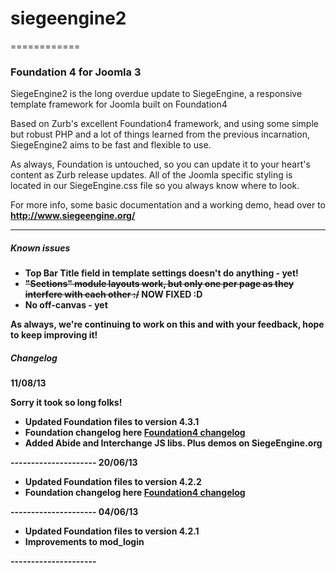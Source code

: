 <h1>siegeengine2</h1>
============

<h3>Foundation 4 for Joomla 3</h3>

<p>SiegeEngine2 is the long overdue update to SiegeEngine, a responsive template framework for Joomla built on Foundation4</p>
<p>Based on Zurb's excellent Foundation4 framework, and using some simple but robust PHP and a lot of things learned from the previous incarnation, SiegeEngine2 aims to be fast and flexible to use.</p>
<p>As always, Foundation is untouched, so you can update it to your heart's content as Zurb release updates. All of the Joomla specific styling is located in our SiegeEngine.css file so you always know where to look.</p>

<p>For more info, some basic documentation and a working demo, head over to <strong><a href="http://www.siegeengine.org/" alt="Foundation4 for Joomla3" title="SiegeEngine - Foundation4 template for Joomla">http://www.siegeengine.org/</a><strong></p>

<hr/>
<h5>Known issues</h5>
<ul>
<li>Top Bar Title field in template settings doesn't do anything - yet!</li>
<li><del>"Sections" module layouts work, but only one per page as they interfere with each other :/</del> NOW FIXED :D</li>
<li>No off-canvas - yet</li>

</ul>
<p>As always, we're continuing to work on this and with your feedback, hope to keep improving it!</p>

<h5>Changelog</h5>
<strong>11/08/13</strong>
<p>Sorry it took so long folks!</p>
<ul>
<li>Updated Foundation files to version 4.3.1</li>
<li>Foundation changelog here <a href="http://foundation.zurb.com/docs/changelog.html" alt="Foundation Changelog" title="Changelog">Foundation4 changelog</a></li>
<li>Added Abide and Interchange JS libs. Plus demos on SiegeEngine.org</li>
</ul>
---------------------
<strong>20/06/13</strong>
<ul>
<li>Updated Foundation files to version 4.2.2</li>
<li>Foundation changelog here <a href="http://foundation.zurb.com/docs/changelog.html" alt="Foundation Changelog" title="Changelog">Foundation4 changelog</a></li>
</ul>
---------------------
<strong>04/06/13</strong>
<ul>
<li>Updated Foundation files to version 4.2.1</li>
<li>Improvements to mod_login</li>
</ul>
---------------------
